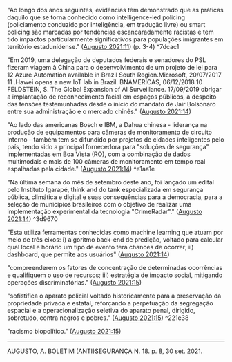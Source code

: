 

"Ao longo dos anos seguintes, evidências têm demonstrado que as práticas daquilo que se torna conhecido como intelligence-led policing (policiamento conduzido por inteligência, em tradução livre) ou smart policing são marcadas por tendências escancaradamente racistas e tem tido impactos particularmente significativos para populações imigrantes em território estadunidense." ([Augusto 2021:11](zotero://open-pdf/groups/4374086/items/9ICVQIAG?page=4)) (p. 3-4) ^7dcac1

"Em 2019, uma delegação de deputados federais e senadores do PSL fizeram viagem à China para o desenvolvimento de um projeto de lei para 12 Azure Automation available in Brazil South Region.Microsoft, 20/07/2017 11 .Hawei opens a new IoT lab in Brazil. BNAMERICAS, 06/12/2018 10 FELDSTEIN, S. The Global Expansion of AI Surveillance. 17/09/2019 obrigar a implantação de reconhecimento facial em espaços públicos, a despeito das tensões testemunhadas desde o início do mandato de Jair Bolsonaro entre sua administração e o mercado chinês." ([Augusto 2021:14](zotero://open-pdf/groups/4374086/items/9ICVQIAG?page=7))

"Ao lado das americanas Bosch e IBM, a Dahua chinesa - liderança na produção de equipamentos para câmeras de monitoramento de circuito interno - também tem se difundido por projetos de cidades inteligentes pelo país, tendo sido a principal fornecedora para "soluções de segurança" implementadas em Boa Vista (RO), com a combinação de dados multimodais e mais de 100 câmeras de monitoramento em tempo real espalhadas pela cidade." ([Augusto 2021:14](zotero://open-pdf/groups/4374086/items/9ICVQIAG?page=7)) ^e1aa1e

"Na última semana do mês de setembro deste ano, foi lançado um edital pelo Instituto Igarapé, think and do tank especializada em segurança pública, climática e digital e suas consequências para a democracia, para a seleção de municípios brasileiros com o objetivo de realizar uma implementação experimental da tecnologia "CrimeRadar"." ([Augusto 2021:14](zotero://open-pdf/groups/4374086/items/9ICVQIAG?page=7)) ^3d9670

"Esta utiliza ferramentas conhecidas como machine learning que atuam por meio de três eixos: i) algoritmo back-end de predição, voltado para calcular qual local e horário um tipo de evento terá chances de ocorrer; ii) dashboard, que permite aos usuários" ([Augusto 2021:14](zotero://open-pdf/groups/4374086/items/9ICVQIAG?page=7))

"compreenderem os fatores de concentração de determinadas ocorrências e qualifiquem o uso de recursos; iii) estratégia de impacto social, mitigando operações discriminatórias." ([Augusto 2021:15](zotero://open-pdf/groups/4374086/items/9ICVQIAG?page=8))

"sofistifica o aparato policial voltado historicamente para a preservação da propriedade privada e estatal, reforçando a perpetuação da segregação espacial e a operacionalização seletiva do aparato penal, dirigido, sobretudo, contra negros e pobres." ([Augusto 2021:15](zotero://open-pdf/groups/4374086/items/9ICVQIAG?page=8)) ^221e38

"racismo biopolítico." ([Augusto 2021:15](zotero://open-pdf/groups/4374086/items/9ICVQIAG?page=8))


---
AUGUSTO, A. BOLETIM (ANTI)SEGURANÇA N. 18. p. 8, 30 set. 2021.